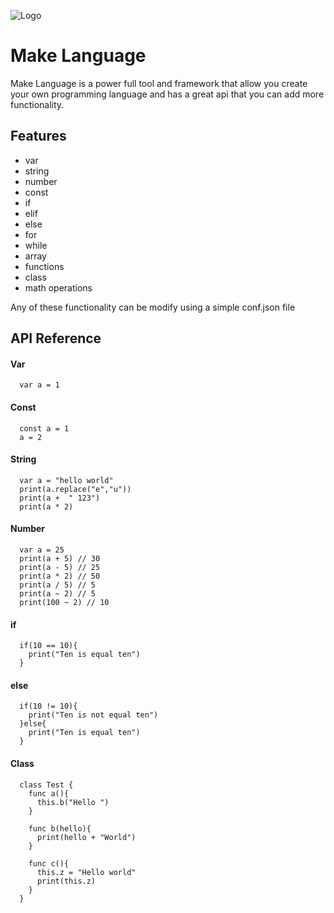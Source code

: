 
![Logo](https://dev-to-uploads.s3.amazonaws.com/uploads/articles/th5xamgrr6se0x5ro4g6.png)


# Make Language

Make Language is a power full tool and framework that allow you create your own programming language and has a great api that you can add more functionality.

## Features

- var
- string
- number
- const
- if
- elif
- else
- for
- while
- array
- functions
- class
- math operations

Any of these functionality can be modify using a simple conf.json file

## API Reference

#### Var

```
  var a = 1
```

#### Const

```
  const a = 1
  a = 2
```

#### String

```
  var a = "hello world"
  print(a.replace("e","u"))
  print(a +  " 123")
  print(a * 2)
```

#### Number

```
  var a = 25
  print(a + 5) // 30
  print(a - 5) // 25
  print(a * 2) // 50
  print(a / 5) // 5
  print(a ~ 2) // 5
  print(100 ~ 2) // 10
```

#### if
```
  if(10 == 10){
    print("Ten is equal ten")
  }
```

#### else
```
  if(10 != 10){
    print("Ten is not equal ten")
  }else{
    print("Ten is equal ten")
  }
```

#### Class

```
  class Test {
    func a(){
      this.b("Hello ")
    }

    func b(hello){
      print(hello + "World")
    }

    func c(){
      this.z = "Hello world"
      print(this.z)
    }
  }
```


